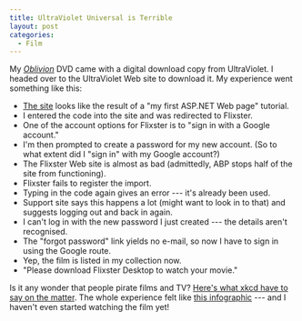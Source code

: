 ```yaml
---
title: UltraViolet Universal is Terrible
layout: post
categories:
  - Film
---
```

My _[Oblivion](https://www.imdb.com/title/tt1483013/)_ DVD came with a digital download copy from UltraViolet. I headed over to the UltraViolet Web site to download it. My experience went something like this:

  * [The site](http://www.ultravioletuniversal.com/) looks like the result of a "my first ASP.NET Web page" tutorial.
  * I entered the code into the site and was redirected to Flixster.
  * One of the account options for Flixster is to "sign in with a Google account."
  * I'm then prompted to create a password for my new account. (So to what extent did I "sign in" with my Google account?)
  * The Flixster Web site is almost as bad (admittedly, ABP stops half of the site from functioning).
  * Flixster fails to register the import.
  * Typing in the code again gives an error --- it's already been used.
  * Support site says this happens a lot (might want to look in to that) and suggests logging out and back in again.
  * I can't log in with the new password I just created --- the details aren't recognised.
  * The "forgot password" link yields no e-mail, so now I have to sign in using the Google route.
  * Yep, the film is listed in my collection now.
  * "Please download Flixster Desktop to watch your movie."

Is it any wonder that people pirate films and TV? [Here's what xkcd have to say on the matter](https://xkcd.com/488/). The whole experience felt like [this infographic](http://lifehacker.com/5475113/remains-of-the-day-why-piracy-works-edition) --- and I haven't even started watching the film yet!
